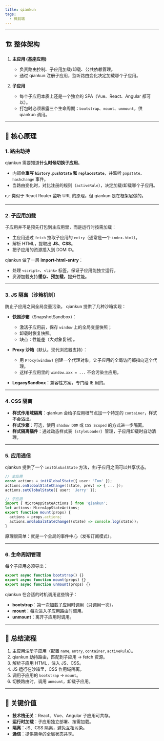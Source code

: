 ```yaml
---
title: qiankun
tags:
  - 微前端
---
```

---

## 🏗 整体架构

1. **主应用 (基座应用)**

   * 负责路由控制、子应用加载/卸载、公共依赖管理。
   * 通过 qiankun 注册子应用，监听路由变化决定加载哪个子应用。

2. **子应用**

   * 每个子应用本质上还是一个独立的 SPA（Vue、React、Angular 都可以）。
   * 打包时必须暴露三个生命周期：`bootstrap`、`mount`、`unmount`，供 qiankun 调用。

---

## 🔑 核心原理

### 1. **路由劫持**

qiankun 需要知道**什么时候切换子应用**。

* 内部会**重写 `history.pushState` 和 `replaceState`**，并监听 `popstate`、`hashchange` 事件。
* 当路由变化时，对比注册的规则（`activeRule`），决定加载/卸载哪个子应用。

👉 类似于 React Router 监听 URL 的原理，但 qiankun 是在框架层做的。

---

### 2. **子应用加载**

子应用并不是预先打包到主应用里，而是运行时按需加载：

* 主应用通过 `fetch` 拉取子应用的 `entry`（通常是一个 `index.html`）。
* 解析 HTML，提取出 **JS、CSS**。
* 把子应用的资源插入到 DOM 中。

qiankun 做了一层 **import-html-entry**：

* 处理 `<script>`、`<link>` 标签，保证子应用能独立运行。
* 资源加载支持**缓存、预加载**，提升性能。

---

### 3. **JS 隔离（沙箱机制）**

防止子应用之间全局变量污染。
qiankun 提供了几种沙箱实现：

* **快照沙箱**（SnapshotSandbox）：

  * 激活子应用前，保存 `window` 上的全局变量快照；
  * 卸载时恢复快照。
  * 缺点：性能差（大对象复制）。

* **Proxy 沙箱**（默认，现代浏览器支持）：

  * 用 `Proxy(window)` 创建一个代理对象，让子应用的全局访问都指向这个代理。
  * 这样子应用里的 `window.xxx = ...` 不会污染主应用。

* **LegacySandbox**：兼容性方案，专门给 IE 用的。

---

### 4. **CSS 隔离**

* **样式作用域隔离**：qiankun 会给子应用根节点加一个特定的 `container`，样式不会溢出。
* **样式沙箱**：可选，使用 `shadow DOM` 或 `CSS Scoped` 的方式进一步隔离。
* **样式隔离插件**：通过动态样式表（`styleLoader`）管理，子应用卸载时自动清理。

---

### 5. **应用通信**

qiankun 提供了一个 `initGlobalState` 方法，主/子应用之间可以共享状态。

```ts
// 主应用
const actions = initGlobalState({ user: 'Tom' });
actions.onGlobalStateChange((state, prev) => { ... });
actions.setGlobalState({ user: 'Jerry' });

// 子应用
import { MicroAppStateActions } from 'qiankun';
let actions: MicroAppStateActions;
export function mount(props) {
  actions = props.actions;
  actions.onGlobalStateChange((state) => console.log(state));
}
```

原理很简单：就是一个全局的事件中心（发布订阅模式）。

---

### 6. **生命周期管理**

每个子应用必须导出：

```js
export async function bootstrap() {}
export async function mount(props) {}
export async function unmount(props) {}
```

qiankun 在合适的时机调用这些钩子：

* **bootstrap**：第一次加载子应用时调用（只调用一次）。
* **mount**：每次进入子应用路由时调用。
* **unmount**：离开子应用时调用。

---

## 🧩 总结流程

1. 主应用注册子应用（配置 `name`, `entry`, `container`, `activeRule`）。
2. qiankun 劫持路由，匹配到子应用 → fetch 资源。
3. 解析子应用 HTML，注入 JS、CSS。
4. JS 运行在沙箱里，CSS 作用域隔离。
5. 调用子应用的 `bootstrap` → `mount`。
6. 切换路由时，调用 `unmount`，卸载子应用。

---

## 🚀 关键价值

* **技术栈无关**：React、Vue、Angular 子应用可共存。
* **运行时加载**：子应用独立部署、按需加载。
* **隔离**：JS、CSS 隔离，避免互相污染。
* **通信**：提供简单的全局状态共享。


